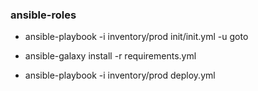 ### ansible-roles

* ansible-playbook -i inventory/prod init/init.yml -u goto

* ansible-galaxy install -r requirements.yml

* ansible-playbook -i inventory/prod deploy.yml
